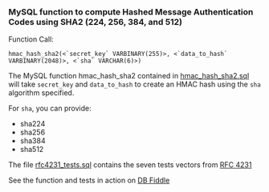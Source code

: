 ### MySQL function to compute Hashed Message Authentication Codes using SHA2 (224, 256, 384, and 512)

Function Call:
```
hmac_hash_sha2(<`secret_key` VARBINARY(255)>, <`data_to_hash` VARBINARY(2048)>, <`sha` VARCHAR(6)>)
```

The MySQL function hmac_hash_sha2 contained in [hmac_hash_sha2.sql](hmac_hash_sha2.sql) will take `secret_key` and `data_to_hash` to create an HMAC hash using the `sha` algorithm specified.

For `sha`, you can provide:
- sha224
- sha256
- sha384
- sha512

The file [rfc4231_tests.sql](rfc4231_tests.sql) contains the seven tests vectors from [RFC 4231](https://datatracker.ietf.org/doc/html/rfc4231#section-4)

See the function and tests in action on [DB Fiddle](https://www.db-fiddle.com/f/bzDh7CYLDHTNevdvwSX8hM/1)
